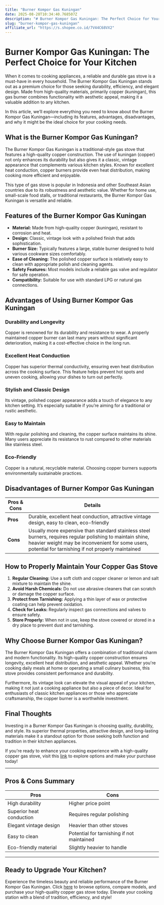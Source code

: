 ```yaml
---
title: "Burner Kompor Gas Kuningan"
date: 2025-08-28T10:34:40.768507Z
description: "# Burner Kompor Gas Kuningan: The Perfect Choice for Your Kitchen..."
slug: "burner-kompor-gas-kuningan"
affiliate_url: "https://s.shopee.co.id/7V44C68VX2"
---
```

# Burner Kompor Gas Kuningan: The Perfect Choice for Your Kitchen

When it comes to cooking appliances, a reliable and durable gas stove is a must-have in every household. The Burner Kompor Gas Kuningan stands out as a premium choice for those seeking durability, efficiency, and elegant design. Made from high-quality materials, primarily copper (kuningan), this gas burner combines functionality with aesthetic appeal, making it a valuable addition to any kitchen.

In this article, we’ll explore everything you need to know about the Burner Kompor Gas Kuningan—including its features, advantages, disadvantages, and why it might be the ideal choice for your cooking needs.

## What is the Burner Kompor Gas Kuningan?

The Burner Kompor Gas Kuningan is a traditional-style gas stove that features a high-quality copper construction. The use of kuningan (copper) not only enhances its durability but also gives it a classic, vintage appearance that complements various kitchen styles. Known for excellent heat conduction, copper burners provide even heat distribution, making cooking more efficient and enjoyable.

This type of gas stove is popular in Indonesia and other Southeast Asian countries due to its robustness and aesthetic value. Whether for home use, small-scale food stalls, or traditional restaurants, the Burner Kompor Gas Kuningan is versatile and reliable.

## Features of the Burner Kompor Gas Kuningan

- **Material:** Made from high-quality copper (kuningan), resistant to corrosion and heat.
- **Design:** Classic, vintage look with a polished finish that adds sophistication.
- **Burner Size:** Typically features a large, stable burner designed to hold various cookware sizes comfortably.
- **Ease of Cleaning:** The polished copper surface is relatively easy to clean with appropriate polish and cleaning agents.
- **Safety Features:** Most models include a reliable gas valve and regulator for safe operation.
- **Compatibility:** Suitable for use with standard LPG or natural gas connections.

## Advantages of Using Burner Kompor Gas Kuningan

### Durability and Longevity
Copper is renowned for its durability and resistance to wear. A properly maintained copper burner can last many years without significant deterioration, making it a cost-effective choice in the long run.

### Excellent Heat Conduction
Copper has superior thermal conductivity, ensuring even heat distribution across the cooking surface. This feature helps prevent hot spots and uneven cooking, allowing your dishes to turn out perfectly.

### Stylish and Classic Design
Its vintage, polished copper appearance adds a touch of elegance to any kitchen setting. It’s especially suitable if you’re aiming for a traditional or rustic aesthetic.

### Easy to Maintain
With regular polishing and cleaning, the copper surface maintains its shine. Many users appreciate its resistance to rust compared to other materials like stainless steel.

### Eco-Friendly
Copper is a natural, recyclable material. Choosing copper burners supports environmentally sustainable practices.

## Disadvantages of Burner Kompor Gas Kuningan

| Pros & Cons | Details |
|--------------|---------|
| **Pros** | Durable, excellent heat conduction, attractive vintage design, easy to clean, eco-friendly |
| **Cons** | Usually more expensive than standard stainless steel burners, requires regular polishing to maintain shine, heavier weight may be inconvenient for some users, potential for tarnishing if not properly maintained |

## How to Properly Maintain Your Copper Gas Stove

1. **Regular Cleaning:** Use a soft cloth and copper cleaner or lemon and salt mixture to maintain the shine.
2. **Avoid Harsh Chemicals:** Do not use abrasive cleaners that can scratch or damage the copper surface.
3. **Protect from Tarnishing:** Applying a thin layer of wax or protective coating can help prevent oxidation.
4. **Check for Leaks:** Regularly inspect gas connections and valves to ensure safety.
5. **Store Properly:** When not in use, keep the stove covered or stored in a dry place to prevent dust and tarnishing.

## Why Choose Burner Kompor Gas Kuningan?

The Burner Kompor Gas Kuningan offers a combination of traditional charm and modern functionality. Its high-quality copper construction ensures longevity, excellent heat distribution, and aesthetic appeal. Whether you're cooking daily meals at home or operating a small culinary business, this stove provides consistent performance and durability.

Furthermore, its vintage look can elevate the visual appeal of your kitchen, making it not just a cooking appliance but also a piece of decor. Ideal for enthusiasts of classic kitchen appliances or those who appreciate craftsmanship, the copper burner is a worthwhile investment.

## Final Thoughts

Investing in a Burner Kompor Gas Kuningan is choosing quality, durability, and style. Its superior thermal properties, attractive design, and long-lasting materials make it a standout option for those seeking both function and tradition in their kitchen appliances.

If you're ready to enhance your cooking experience with a high-quality copper gas stove, visit this [link](https://s.shopee.co.id/7V44C68VX2) to explore options and make your purchase today!

---

## Pros & Cons Summary

| Pros | Cons |
|---------------------------|--------------------------------|
| High durability             | Higher price point             |
| Superior heat conduction     | Requires regular polishing     |
| Elegant vintage design       | Heavier than other stoves     |
| Easy to clean                | Potential for tarnishing if not maintained |
| Eco-friendly material        | Slightly heavier to handle    |

---

## Ready to Upgrade Your Kitchen?

Experience the timeless beauty and reliable performance of the Burner Kompor Gas Kuningan. Click [here](https://s.shopee.co.id/7V44C68VX2) to browse options, compare models, and purchase your high-quality copper gas stove today. Elevate your cooking station with a blend of tradition, efficiency, and style!